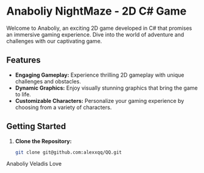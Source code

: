 # Anaboliy NightMaze - 2D C# Game

Welcome to Anaboliy, an exciting 2D game developed in C# that promises an immersive gaming experience. Dive into the world of adventure and challenges with our captivating game.

## Features

- **Engaging Gameplay:** Experience thrilling 2D gameplay with unique challenges and obstacles.
- **Dynamic Graphics:** Enjoy visually stunning graphics that bring the game to life.
- **Customizable Characters:** Personalize your gaming experience by choosing from a variety of characters.

## Getting Started

1. **Clone the Repository:**
   ```bash
   git clone git@github.com:alexxqq/QQ.git
Anaboliy
Veladis Love
